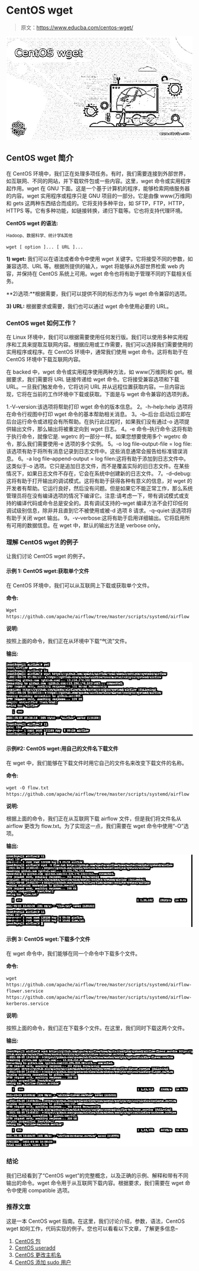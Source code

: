 # CentOS wget

> 原文：<https://www.educba.com/centos-wget/>

![CentOS wget](img/7351a8c11b491329f183d1e0b8acf292.png)



## CentOS wget 简介

在 CentOS 环境中，我们正在处理多项任务。有时，我们需要连接到外部世界，如互联网、不同的网站，并下载软件包或一些内容。这里，wget 命令或实用程序起作用。wget 在 GNU 下面。这是一个基于计算机的程序，能够检索网络服务器的内容。wget 实用程序或程序只是 GNU 项目的一部分。它是由像 www(万维网)和 gets 这两种东西结合而成的。它将支持多种平台，如 SFTP，FTP，HTTP，HTTPS 等。它有多种功能，如链接转换，递归下载等。它也将支持代理环境。

**CentOS wget 的语法:**

<small>Hadoop、数据科学、统计学&其他</small>

`wget [ option ]... [ URL ]...`

**1) wget:** 我们可以在语法或者命令中使用 wget 关键字。它将接受不同的参数，如兼容选项、URL 等。根据所提供的输入，wget 将能够从外部世界检索 web 内容，并保持在 CentOS 系统上可用。wget 命令也将有助于管理不同的下载相关任务。

**2)选项:**根据需要，我们可以提供不同的标志作为与 wget 命令兼容的选项。

**3) URL:** 根据要求或需要，我们也可以通过 wget 命令使用必要的 URL。

### CentOS wget 如何工作？

在 Linux 环境中，我们可以根据需要使用任何发行版。我们可以使用多种实用程序和工具来提取互联网内容。根据应用或工作需要，我们可以选择我们需要使用的实用程序或程序。在 CentOS 环境中，通常我们使用 wget 命令。这将有助于在 CentOS 环境中下载互联网内容。

在 backed 中，wget 命令或实用程序使用两种方法，如 www(万维网)和 get。根据要求，我们需要将 URL 链接传递给 wget 命令。它将接受兼容选项和下载 URL。一旦我们触发命令，它将访问 URL 并从远程位置获取内容。一旦内容出现，它将在当前的工作环境中下载或获取。下面是与 wget 命令兼容的选项列表。

1.-V–version:该选项将帮助打印 wget 命令的版本信息。
2。-h–help:help 选项将在命令行视图中打印 wget 命令的基本帮助相关消息。
3。-b–后台:启动后立即在后台运行命令或进程会有所帮助。在执行此过程时，如果我们没有通过-o 选项提供输出文件，那么输出将被重定向到 wget 日志。
4。-e 命令–执行命令:这将有助于执行命令，就像它是. wgetrc 的一部分一样。如果您想要使用多个 wgetrc 命令，那么我们需要使用-e 选项的多个实例。
5。-o log file–output-file = log file:该选项有助于将所有消息记录到日志文件中。这些消息通常会报告给标准错误消息。
6。-a log file–append-output = log filen:这将有助于添加到日志文件中。这类似于-o 选项。它只是追加日志文件，而不是覆盖实际的旧日志文件。在某些情况下，如果日志文件不存在，它会在系统中创建新的日志文件。
7。-d–debug:这将有助于打开输出的调试模式。这将有助于获得各种有意义的信息，对 wget 的开发者有帮助。它运行良好，然后没有问题。但是如果它不能正常工作，那么系统管理员将在没有编译选项的情况下编译它。注意:请考虑一下，带有调试模式或支持的编译代码或命令总是安全的。具有调试支持的–wget 编译方法不会打印任何调试级别信息，除非并且直到它不被使用或被-d 选项
8 请求。-q–quiet:该选项将有助于关闭 wget 输出。
9。-v–verbose:这将有助于启用详细输出。它将启用所有可用的数据信息。在 wget 中，默认的输出方法是 verbose only。

### 理解 CentOS wget 的例子

让我们讨论 CentOS wget 的例子。

#### 示例 1: CentOS wget:获取单个文件

在 CentOS 环境中，我们可以从互联网上下载或获取单个文件。

**命令:**

`Wget https://github.com/apache/airflow/tree/master/scripts/systemd/airflow`

**说明:**

按照上面的命令，我们正在从环境中下载“气流”文件。

**输出:**

![CentOS wget 1](img/5d61b7fac95dd4172fe63e4980070dd9.png)



#### 示例#2: CentOS wget:用自己的文件名下载文件

在 wget 中，我们能够在下载文件时用它自己的文件名来改变下载文件的名称。

**命令:**

`wget -O flow.txt https://github.com/apache/airflow/tree/master/scripts/systemd/airflow`

**说明:**

根据上面的命令，我们正在从互联网下载 airflow 文件，但是我们将文件名从 airflow 更改为 flow.txt。为了实现这一点，我们需要在 wget 命令中使用“-O”选项。

**输出:**

![CentOS wget 2](img/58507c0563b9de640d5c256266b8ef82.png)



#### 示例 3: CentOS wget:下载多个文件

在 wget 命令中，我们能够在同一个命令中下载多个文件。

**命令:**

`wget https://github.com/apache/airflow/tree/master/scripts/systemd/airflow-flower.service https://github.com/apache/airflow/tree/master/scripts/systemd/airflow-kerberos.service`

**说明:**

按照上面的命令，我们正在下载多个文件。在这里，我们同时下载这两个文件。

**输出:**

![CentOS wget 3](img/0c796cc80301cf6ebe0743531d199b39.png)



### 结论

我们已经看到了“CentOS wget”的完整概念，以及正确的示例、解释和带有不同输出的命令。wget 命令用于从互联网下载内容。根据要求，我们需要在 wget 命令中使用 compatible 选项。

### 推荐文章

这是一本 CentOS wget 指南。在这里，我们讨论介绍，参数，语法，CentOS wget 如何工作，代码实现的例子。您也可以看看以下文章，了解更多信息–

1.  [CentOS 包](https://www.educba.com/centos-packages/)
2.  [CentOS useradd](https://www.educba.com/centos-useradd/)
3.  [CentOS 更改主机名](https://www.educba.com/centos-change-hostname/)
4.  [CentOS 添加 sudo 用户](https://www.educba.com/centos-add-sudo-user/)





